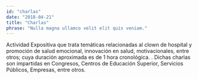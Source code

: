 ```yaml
---
id: "charlas"
date: "2018-04-21"
title: "Charlas"
phrase: "Nulla magna ullamco velit elit quis veniam."
---
```

Actividad Expositiva que trata temáticas relacionadas al clown de hospital y promoción de
salud emocional, innovación en salud, motivacionales, entre otros; cuya duración aproximada es
de 1 hora cronológica. . Dichas charlas son impartidas en Congresos, Centros de Educación
Superior, Servicios Públicos, Empresas, entre otros.
